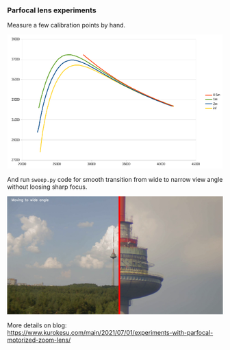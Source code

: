 ### Parfocal lens experiments

Measure a few calibration points by hand.

![](ch1.png)

And run `sweep.py` code for smooth transition from wide to narrow view angle without loosing sharp focus.

![](2.png)

More details on blog: https://www.kurokesu.com/main/2021/07/01/experiments-with-parfocal-motorized-zoom-lens/
